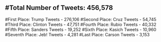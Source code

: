#Total Number of Tweets: 456,578 
---
#First Place: Trump Tweets - 276,106
#Second Place: Cruz Tweets - 54,745
#Third Place: Clinton Tweets - 47,751
#Fourth Place: Rubio Tweets - 40,332
#Fifth Place: Sanders Tweets - 19,252
#Sixth Place: Kasich Tweets - 10,960
#Seventh Place: Jeb! Tweets - 4,281
#Last Place: Carson Tweets - 3,153
